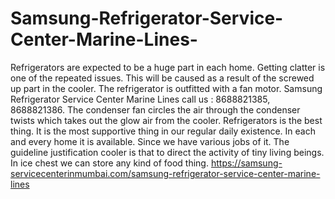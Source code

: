# Samsung-Refrigerator-Service-Center-Marine-Lines-
Refrigerators are expected to be a huge part in each home. Getting clatter is one of the repeated issues. This will be caused as a result of the screwed up part in the cooler. The refrigerator is outfitted with a fan motor. Samsung Refrigerator Service Center Marine Lines call us : 8688821385, 8688821386. The condenser fan circles the air through the condenser twists which takes out the glow air from the cooler. Refrigerators is the best thing. It is the most supportive thing in our regular daily existence. In each and every home it is available. Since we have various jobs of it. The guideline justification cooler is that to direct the activity of tiny living beings. In ice chest we can store any kind of food thing.   https://samsung-servicecenterinmumbai.com/samsung-refrigerator-service-center-marine-lines
